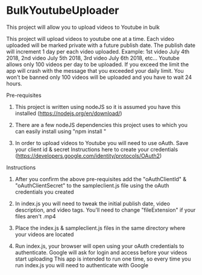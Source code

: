 # BulkYoutubeUploader
This project will allow you to upload videos to Youtube in bulk

This project will upload videos to youtube one at a time. Each video uploaded will be marked private with a future publish date. 
The publish date will increment 1 day per each video uploaded. Example: 1st video July 4th 2018, 2nd video July 5th 2018, 3rd video July 6th 2018, etc...
Youtube allows only 100 videos per day to be uploaded. 
If you exceed the limit the app will crash with the message that you exceeded your daily limit. You won't be banned only 100 videos will be uploaded and you have to wait 24 hours.

Pre-requisites

1) This project is written using nodeJS so it is assumed you have this installed (https://nodejs.org/en/download/)

2) There are a few nodeJS dependencies this project uses to which you can easily install using "npm install <dependency name here>"

3) In order to upload videos to Youtube you will need to use oAuth. Save your client id & secret
   Instructions here to create your credentials (https://developers.google.com/identity/protocols/OAuth2)
   

Instructions

1) After you confirm the above pre-requisites add the "oAuthClientId" & "oAuthClientSecret" to the sampleclient.js file using the oAuth credentials you created

2) In index.js you will need to tweak the initial publish date, video description, and video tags. You'll need to change "fileExtension" if your files aren't .mp4

3) Place the index.js & sampleclient.js files in the same directory where your videos are located

4) Run index.js, your browser will open using your oAuth credentials to authenticate. Google will ask for login and access before your videos start uploading
   This app is intended to run one time, so every time you run index.js you will need to authenticate with Google
